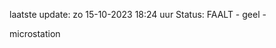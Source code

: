 laatste update: 
zo 15-10-2023 18:24   uur 
Status: FAALT - geel - 
<div class="service Y">microstation</div>